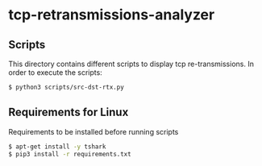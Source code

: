 # tcp-retransmissions-analyzer

## Scripts

This directory contains different scripts to display tcp re-transmissions. In order to execute the scripts: 

```sh
$ python3 scripts/src-dst-rtx.py
```

## Requirements for Linux

Requirements to be installed before running scripts

```sh
$ apt-get install -y tshark
$ pip3 install -r requirements.txt
```